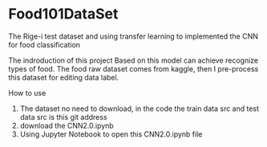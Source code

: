 # Food101DataSet
The Rige-i test dataset and using transfer learning to implemented the CNN for food classification

The indroduction of this project
Based on this model can achieve recognize types of food.
The food raw dataset comes from kaggle, then I pre-process this dataset for editing data label.

How to use
1. The dataset no need to download, in the code the train data src and test data src is this git address
2. download the CNN2.0.ipynb
3. Using Jupyter Notebook to open this CNN2.0.ipynb file
